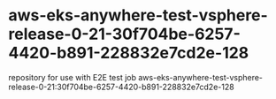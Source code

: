 # aws-eks-anywhere-test-vsphere-release-0-21-30f704be-6257-4420-b891-228832e7cd2e-128
repository for use with E2E test job aws-eks-anywhere-test-vsphere-release-0-21:30f704be-6257-4420-b891-228832e7cd2e-128
